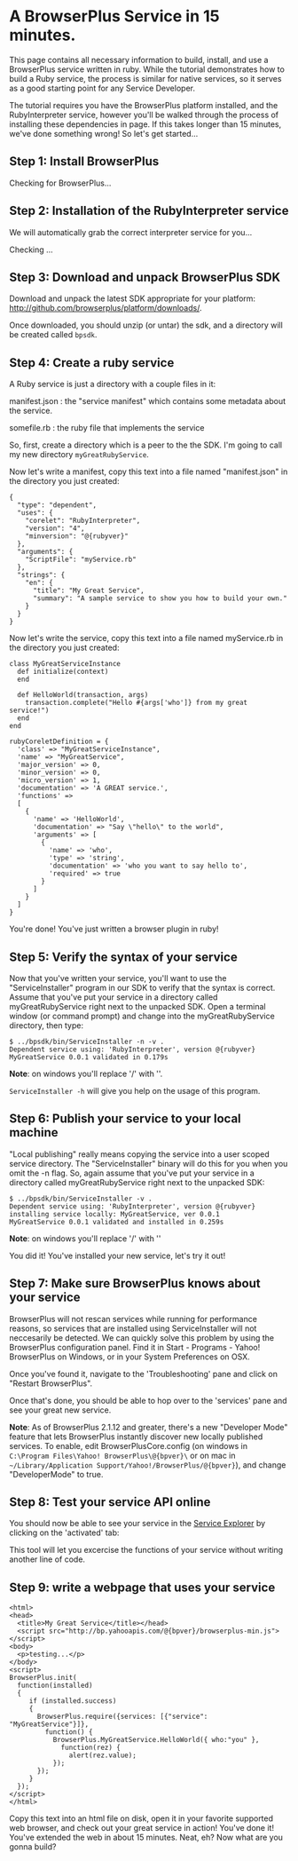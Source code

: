 # A BrowserPlus Service in 15 minutes.

This page contains all necessary information to build, install, and use a BrowserPlus service written in ruby. While the tutorial
demonstrates how to build a Ruby service, the process is similar for native services, so it serves as a good starting point for any
Service Developer.

The tutorial requires you have the BrowserPlus platform installed, and the RubyInterpreter service, however you'll be walked through the
process of installing these dependencies in page. If this takes longer than 15 minutes, we've done something wrong! So let's get
started...

## Step 1: Install BrowserPlus

<div id="gotbp">Checking for BrowserPlus...</div>
<div id="downloadLink"></div>

## Step 2: Installation of the RubyInterpreter service

We will automatically grab the correct interpreter service for you...

<div id="gotruby">Checking ...</div>

## Step 3: Download and unpack BrowserPlus SDK

Download and unpack the latest SDK appropriate for your platform: <http://github.com/browserplus/platform/downloads/>.

Once downloaded, you should unzip (or untar) the sdk, and a directory will be created called `bpsdk`.

## Step 4: Create a ruby service

A Ruby service is just a directory with a couple files in it:

manifest.json
: the "service manifest" which contains some metadata about the service.

somefile.rb
: the ruby file that implements the service

So, first, create a directory which is a peer to the the SDK. I'm going to call my new directory `myGreatRubyService`.

Now let's write a manifest, copy this text into a file named "manifest.json" in the directory you just created:

~~~
{  
  "type": "dependent",  
  "uses": {  
    "corelet": "RubyInterpreter",  
    "version": "4",  
    "minversion": "@{rubyver}"  
  },  
  "arguments": {  
    "ScriptFile": "myService.rb"  
  },  
  "strings": {  
    "en": {  
      "title": "My Great Service",   
      "summary": "A sample service to show you how to build your own."  
    }  
  }  
}  
~~~

Now let's write the service, copy this text into a file named myService.rb in the directory you just created:

~~~
class MyGreatServiceInstance  
  def initialize(context)  
  end  
  
  def HelloWorld(transaction, args)  
    transaction.complete("Hello #{args['who']} from my great service!")  
  end  
end  
  
rubyCoreletDefinition = {  
  'class' => "MyGreatServiceInstance",  
  'name' => "MyGreatService",  
  'major_version' => 0,  
  'minor_version' => 0,  
  'micro_version' => 1,  
  'documentation' => 'A GREAT service.',  
  'functions' =>  
  [  
    {  
      'name' => 'HelloWorld',  
      'documentation' => "Say \"hello\" to the world",  
      'arguments' => [  
        {  
          'name' => 'who',  
          'type' => 'string',  
          'documentation' => 'who you want to say hello to',  
          'required' => true  
        }  
      ]  
    }    
  ]   
}  
~~~

You're done! You've just written a browser plugin in ruby!


## Step 5: Verify the syntax of your service

Now that you've written your service, you'll want to use the "ServiceInstaller" program in our SDK to verify that the syntax is
correct. Assume that you've put your service in a directory called myGreatRubyService right next to the unpacked SDK. Open a terminal
window (or command prompt) and change into the myGreatRubyService directory, then type:

~~~
$ ../bpsdk/bin/ServiceInstaller -n -v .
Dependent service using: 'RubyInterpreter', version @{rubyver}
MyGreatService 0.0.1 validated in 0.179s
~~~

**Note**: on windows you'll replace '/' with '\'.

`ServiceInstaller -h` will give you help on the usage of this program.

## Step 6: Publish your service to your local machine

"Local publishing" really means copying the service into a user scoped service directory. The "ServiceInstaller" binary will do this
for you when you omit the -n flag. So, again assume that you've put your service in a directory called myGreatRubyService right next to
the unpacked SDK:

~~~
$ ../bpsdk/bin/ServiceInstaller -v .
Dependent service using: 'RubyInterpreter', version @{rubyver}
installing service locally: MyGreatService, ver 0.0.1
MyGreatService 0.0.1 validated and installed in 0.259s
~~~

**Note**: on windows you'll replace '/' with '\'

You did it! You've installed your new service, let's try it out!

## Step 7: Make sure BrowserPlus knows about your service

BrowserPlus will not rescan services while running for performance reasons, so services that are installed using ServiceInstaller will
not neccesarily be detected. We can quickly solve this problem by using the BrowserPlus configuration panel. Find it in Start -
Programs - Yahoo! BrowserPlus on Windows, or in your System Preferences on OSX.

Once you've found it, navigate to the 'Troubleshooting' pane and click on "Restart BrowserPlus".

Once that's done, you should be able to hop over to the 'services' pane and see your great new service.

**Note**: As of BrowserPlus 2.1.12 and greater, there's a new "Developer Mode" feature that lets BrowserPlus instantly discover new
locally published services. To enable, edit BrowserPlusCore.config (on windows in `C:\Program Files\Yahoo! BrowserPlus\@{bpver}\` or on mac
in `~/Library/Application Support/Yahoo!/BrowserPlus/@{bpver}`), and change "DeveloperMode" to true.



## Step 8: Test your service API online

You should now be able to see your service in the [Service Explorer](/explore/) by clicking on the 'activated' tab:

This tool will let you excercise the functions of your service without writing another line of code.


## Step 9: write a webpage that uses your service


    <html>  
    <head>
      <title>My Great Service</title></head>  
      <script src="http://bp.yahooapis.com/@{bpver}/browserplus-min.js"></script>  
    <body>
      <p>testing...</p>
    </body>
    <script>  
    BrowserPlus.init(  
      function(installed)   
      {  
         if (installed.success)   
         {  
           BrowserPlus.require({services: [{"service": "MyGreatService"}]},
             function() {  
               BrowserPlus.MyGreatService.HelloWorld({ who:"you" },  
                 function(rez) {
                   alert(rez.value);
               });  
           });
         }  
      });  
    </script>  
    </html>  


Copy this text into an html file on disk, open it in your favorite supported web browser, and check out your great service in action!
You've done it! You've extended the web in about 15 minutes. Neat, eh? Now what are you gonna build?

<script src="http://bp.yahooapis.com/@{bpver}/browserplus-min.js"></script>  
<script>
localPageCB = function () {
  var rubyServiceDesc = {  
    service: "RubyInterpreter",  
    version: "4",  
    minversion: "@{rubyver}"
  };

  function rubyProgressCB(v) {
    var gotRubyDiv = document.getElementById("gotruby");
	var txt = "Installing RubyInterpreter service: ";
	txt += v.totalPercentage + "% complete..";
	gotRubyDiv.innerHTML = txt;
  }

  function rubyCheckCB(v) {
    var gotRubyDiv = document.getElementById("gotruby");
	var txt = "";
	if (v.success) {
	  txt += "You're good to go - " + v.value[0].service + " v. "
		+ v.value[0].version + " installed.";
	} else {
	  txt += "Uh oh, couldn't install RubyInterpreter - <pre>" + v.error + ": " +
		v.verboseError + "</pre> -- reload this page to try again";
	}
	gotRubyDiv.innerHTML = txt;
  }

  function myInitCB(r) {
	var BP = BrowserPlus;
    var instDiv = document.getElementById("gotbp");
	if (r.success)
	{
      instDiv.innerHTML = "BrowserPlus installed!  Ver. " +
		BP.getPlatformInfo().version;
	  
	  // now let's install ruby if needed
	  // XXX: it would be nice to not have to prompt until the user
	  //      clicks on a "get ruby" link.
	  BrowserPlus.require(
		{
		  services: [ rubyServiceDesc ],
		  progressCallback: rubyProgressCB
		}, rubyCheckCB);
	}
	else if (r.error === 'bp.notInstalled')
	{
      // render an upsell link for inpage installation
	  while (instDiv.firstChild) instDiv.removeChild(instDiv.firstChild);
	  var lnk = document.createElement("a");
      lnk.onclick = function () {
        BPTool.Installer.show({}, myInitCB);
      }         
	  lnk.innerHTML = "install BrowserPlus now";
	  lnk.href= "#";
      instDiv.appendChild(lnk);
    }
	else if (r.error === 'bp.notInstalled')
	{
      instDiv.innerHTML = "Sorry, your platform isn't yet supported, please " +
		"try again on a <a href='/install'>supported platform</a>."; 
	}
	else
	{
      instDiv.innerHTML =
		"Yikes, BrowserPlus encountered an error (" + r.error + ": " +
		r.verboseError+"), please try restarting your browser, or visit " +
		"the Troubleshooting page of the BrowserPlus Configuration panel for "
		+ "more help in figuring out what went wrong.";
	}
  }

  BrowserPlus.init({}, myInitCB);
};

if (window.attachEvent) {
  window.attachEvent("onload", function(){localPageCB()});
} else {
  localPageCB();
}

</script>